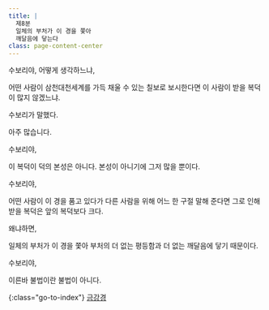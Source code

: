 ```yaml
---
title: |
  제8분
  일체의 부처가 이 경을 쫓아
  깨달음에 닿는다
class: page-content-center
---
```


수보리야, 어떻게 생각하느냐,

어떤 사람이 삼천대천세계를
가득 채울 수 있는 칠보로 보시한다면
이 사람이 받을 복덕이 많지 않겠느냐.

수보리가 말했다.

아주 많습니다.

수보리야,

이 복덕이 덕의 본성은 아니다.
본성이 아니기에 그저 많을 뿐이다.

수보리야,

어떤 사람이 이 경을 품고 있다가
다른 사람을 위해 어느 한 구절 말해 준다면
그로 인해 받을 복덕은 앞의 복덕보다 크다.

왜냐하면,

일체의 부처가 이 경을 쫓아
부처의 더 없는 평등함과 더 없는 깨달음에
닿기 때문이다.

수보리야,

이른바 불법이란 불법이 아니다.


{:class="go-to-index"}
[금강경](index)